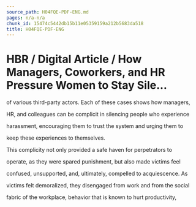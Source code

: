 ```yaml
---
source_path: H04FQE-PDF-ENG.md
pages: n/a-n/a
chunk_id: 15474c5442db15b11e05359159a212b5683da518
title: H04FQE-PDF-ENG
---
```

# HBR / Digital Article / How Managers, Coworkers, and HR Pressure Women to Stay Sile…

of various third-party actors. Each of these cases shows how managers,

HR, and colleagues can be complicit in silencing people who experience

harassment, encouraging them to trust the system and urging them to

keep these experiences to themselves.

This complicity not only provided a safe haven for perpetrators to

operate, as they were spared punishment, but also made victims feel

confused, unsupported, and, ultimately, compelled to acquiescence. As

victims felt demoralized, they disengaged from work and from the social

fabric of the workplace, behavior that is known to hurt productivity,

